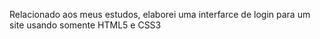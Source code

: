 Relacionado aos meus estudos, elaborei uma interfarce de login para um site usando somente HTML5 e CSS3
